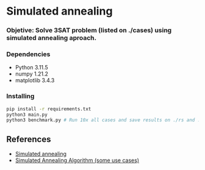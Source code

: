 # Simulated annealing

### Objetive: Solve 3SAT problem (listed on ./cases) using simulated annealing aproach.

### Dependencies

- Python 3.11.5
- numpy 1.21.2
- matplotlib 3.4.3

### Installing

```bash
pip install -r requirements.txt
python3 main.py
python3 benchmark.py # Run 10x all cases and save results on ./rs and ./ra folders
```

## References

- [Simulated annealing](https://en.wikipedia.org/wiki/Simulated_annealing)
- [Simulated Annealing Algorithm (some use cases)](https://www.sciencedirect.com/topics/engineering/simulated-annealing-algorithm)